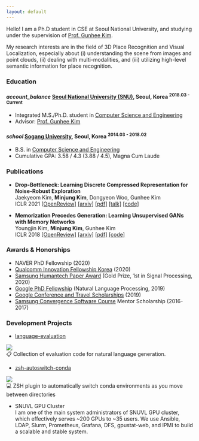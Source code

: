 ```yaml
---
layout: default
---
```


Hello!
I am a Ph.D student in CSE at Seoul National University, and studying under the supervision of [Prof. Gunhee Kim](https://vision.snu.ac.kr/gunhee/).

My research interests are in the field of 3D Place Recognition and Visual Localization, especially about
(i) understanding the scene from images and point clouds,
(ii) dealing with multi-modalities,
and (iii) utilizing high-level semantic information for place recognition.


### Education


<h4 class="education">
  <i class="material-icons md-18">account_balance</i>
  <a href="http://en.snu.ac.kr/">Seoul National University (SNU)</a>, Seoul, Korea
  <sup>2018.03 - Current</sup>
</h4>

- Integrated M.S./Ph.D. student in [Computer Science and Engineering]
- Advisor: [Prof. Gunhee Kim](https://vision.snu.ac.kr/gunhee/)

[Computer Science and Engineering]: https://cse.snu.ac.kr/en

<h4 class="education">
  <i class="material-icons md-18">school</i>
  <a href="https://wwwe.sogang.ac.kr/wwwe/index_new.html">Sogang University</a>, Seoul, Korea
  <sup>2014.03 - 2018.02</sup>
</h4>

- B.S. in [Computer Science and Engineering]
- Cumulative GPA: 3.58 / 4.3 (3.88 / 4.5), Magna Cum Laude

[Computer Science and Engineering]: https://ecs.sogang.ac.kr/ecs/index_new.html


### Publications


- **Drop-Bottleneck: Learning Discrete Compressed Representation for Noise-Robust Exploration** <br/>
Jaekyeom Kim, **Minjung Kim**, Dongyeon Woo, Gunhee Kim <br/>
ICLR 2021
<a class="code" href="https://openreview.net/forum?id=1rxHOBjeDUW">[OpenReview]</a>
<a class="code" href="https://arxiv.org/abs/2103.12300">[arxiv]</a>
<a class="code" href="https://openreview.net/pdf?id=1rxHOBjeDUW">[pdf]</a>
<a class="code" href="https://iclr.cc/virtual/2021/poster/3127">[talk]</a>
<a class="code" href="https://github.com/jaekyeom/drop-bottleneck">[code]</a>


- **Memorization Precedes Generation: Learning Unsupervised GANs with Memory Networks** <br/>
Youngjin Kim, **Minjung Kim**, Gunhee Kim <br/>
ICLR 2018
<a class="code" href="https://openreview.net/forum?id=rkO3uTkAZ">[OpenReview]</a>
<a class="code" href="https://arxiv.org/abs/1803.01500">[arxiv]</a>
<a class="code" href="https://openreview.net/pdf?id=rkO3uTkAZ">[pdf]</a>
<a class="code" href="https://github.com/whyjay/memoryGAN">[code]</a>



### Awards & Honorships

- NAVER PhD Fellowship (2020)
- [Qualcomm Innovation Fellowship Korea](https://www.qualcomm.com/research/research/university-relations/innovation-fellowship/2020-south-korea) (2020)
- [Samsung Humantech Paper Award](https://humantech.samsung.com/saitext/index.jsp) (Gold Prize, 1st in Signal Processing, 2020)
- [Google PhD Fellowship](https://ai.googleblog.com/2019/09/announcement-of-2019-fellowship.html) (Natural Language Processing, 2019)
- [Google Conference and Travel Scholarships](https://buildyourfuture.withgoogle.com/scholarships/google-travel-scholarships/) (2019)
- [Samsung Convergence Software Course](https://cse.snu.ac.kr/scsc/node/19) Mentor Scholarship (2016-2017)

### Development Projects

- [language-evaluation]
<a href="https://github.com/bckim92/language-evaluation">
  <img class="shield-star" src="https://img.shields.io/github/stars/bckim92/language-evaluation.svg?style=social&amp;label=Star&amp;maxAge=86400">
</a><br/>
📋 Collection of evaluation code for natural language generation.

- [zsh-autoswitch-conda]
<a href="https://github.com/bckim92/language-evaluation">
  <img class="shield-star" src="https://img.shields.io/github/stars/bckim92/zsh-autoswitch-conda.svg?style=social&amp;label=Star&amp;maxAge=86400">
</a><br/>
💻 ZSH plugin to automatically switch conda environments as you move between directories

<!--
- [dash-docset-allennlp]
<a href="https://github.com/bckim92/dash-docset-allennlp">
  <img class="shield-star" src="https://img.shields.io/github/stars/bckim92/dash-docset-allennlp.svg?style=social&amp;label=Star&amp;maxAge=86400">
</a><br/>
📄 Dash docset for AllenNLP
-->
- SNUVL GPU Cluster<br/>
I am one of the main system administrators of SNUVL GPU cluster, which effectively serves ~200 GPUs to ~35 users.
We use Ansible, LDAP, Slurm, Prometheus, Grafana, DFS, gpustat-web, and IPMI to build a scalable and stable system.

[language-evaluation]: https://github.com/bckim92/language-evaluation
[zsh-autoswitch-conda]: https://github.com/bckim92/zsh-autoswitch-conda
[dash-docset-allennlp]: https://github.com/bckim92/dash-docset-allennlp
